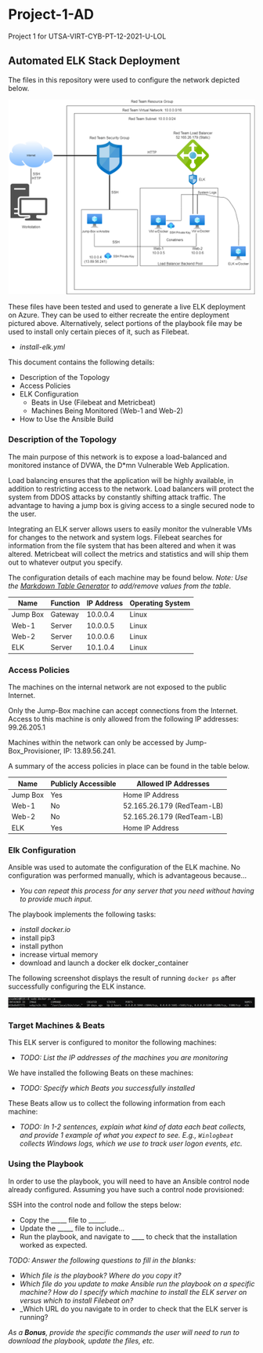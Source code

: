 # Project-1-AD
Project 1 for UTSA-VIRT-CYB-PT-12-2021-U-LOL 

## Automated ELK Stack Deployment

The files in this repository were used to configure the network depicted below.

![The ELK Diagram](https://github.com/dragonfoxkid/Project-1-AD/blob/670525d2e4474acb941f21c778ed43796573d5b2/ELK%20Diagram.png)

These files have been tested and used to generate a live ELK deployment on Azure. They can be used to either recreate the entire deployment pictured above. Alternatively, select portions of the playbook file may be used to install only certain pieces of it, such as Filebeat.

- _install-elk.yml_

This document contains the following details:
- Description of the Topology
- Access Policies
- ELK Configuration
  - Beats in Use (Filebeat and Metricbeat)
  - Machines Being Monitored (Web-1 and Web-2)
- How to Use the Ansible Build


### Description of the Topology

The main purpose of this network is to expose a load-balanced and monitored instance of DVWA, the D*mn Vulnerable Web Application.

Load balancing ensures that the application will be highly available, in addition to restricting access to the network.
Load balancers will protect the system from DDOS attacks by constantly shifting attack traffic. The advantage to having a jump box is giving access to a single secured node to the user.

Integrating an ELK server allows users to easily monitor the vulnerable VMs for changes to the network and system logs.
Filebeat searches for information from the file system that has been altered and when it was altered.
Metricbeat will collect the metrics and statistics and will ship them out to whatever output you specify.

The configuration details of each machine may be found below.
_Note: Use the [Markdown Table Generator](http://www.tablesgenerator.com/markdown_tables) to add/remove values from the table_.

| Name     | Function | IP Address | Operating System |
|----------|----------|------------|------------------|
| Jump Box | Gateway  | 10.0.0.4   | Linux            |
| Web-1    | Server   | 10.0.0.5   | Linux            |
| Web-2    | Server   | 10.0.0.6   | Linux            |
| ELK      | Server   | 10.1.0.4   | Linux            |

### Access Policies

The machines on the internal network are not exposed to the public Internet. 

Only the Jump-Box machine can accept connections from the Internet. Access to this machine is only allowed from the following IP addresses: 99.26.205.1

Machines within the network can only be accessed by Jump-Box_Provisioner, IP: 13.89.56.241.

A summary of the access policies in place can be found in the table below.

| Name     | Publicly Accessible |    Allowed IP Addresses    |
|----------|---------------------|----------------------------|
| Jump Box | Yes                 | Home IP Address            |
| Web-1    | No                  | 52.165.26.179 (RedTeam-LB) |
| Web-2    | No                  | 52.165.26.179 (RedTeam-LB) |
| ELK      | Yes                 | Home IP Address            |

### Elk Configuration

Ansible was used to automate the configuration of the ELK machine. No configuration was performed manually, which is advantageous because...
- _You can repeat this process for any server that you need without having to provide much input._

The playbook implements the following tasks:
- _install docker.io_
- install pip3
- install python
- increase virtual memory
- download and launch a docker elk docker_container

The following screenshot displays the result of running `docker ps` after successfully configuring the ELK instance.

![docker ps -a output](https://github.com/dragonfoxkid/Project-1-AD/blob/926378f4db75b090d12b985f7888fcbd16b7e563/docker%20ps%20-a%20output.PNG)

### Target Machines & Beats
This ELK server is configured to monitor the following machines:
- _TODO: List the IP addresses of the machines you are monitoring_

We have installed the following Beats on these machines:
- _TODO: Specify which Beats you successfully installed_

These Beats allow us to collect the following information from each machine:
- _TODO: In 1-2 sentences, explain what kind of data each beat collects, and provide 1 example of what you expect to see. E.g., `Winlogbeat` collects Windows logs, which we use to track user logon events, etc._

### Using the Playbook
In order to use the playbook, you will need to have an Ansible control node already configured. Assuming you have such a control node provisioned: 

SSH into the control node and follow the steps below:
- Copy the _____ file to _____.
- Update the _____ file to include...
- Run the playbook, and navigate to ____ to check that the installation worked as expected.

_TODO: Answer the following questions to fill in the blanks:_
- _Which file is the playbook? Where do you copy it?_
- _Which file do you update to make Ansible run the playbook on a specific machine? How do I specify which machine to install the ELK server on versus which to install Filebeat on?_
- _Which URL do you navigate to in order to check that the ELK server is running?

_As a **Bonus**, provide the specific commands the user will need to run to download the playbook, update the files, etc._
